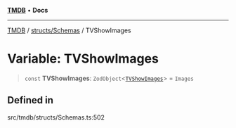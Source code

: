 [**TMDB**](../../../README.md) • **Docs**

***

[TMDB](../../../README.md) / [structs/Schemas](../README.md) / TVShowImages

# Variable: TVShowImages

> `const` **TVShowImages**: `ZodObject`\<[`TVShowImages`](../type-aliases/TVShowImages.md)\> = `Images`

## Defined in

src/tmdb/structs/Schemas.ts:502
